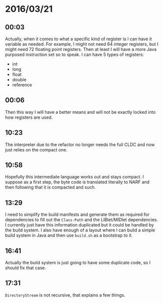 # 2016/03/21

## 00:03

Actually, when it comes to what a specific kind of register is I can have it
variable as needed. For example, I might not need 64 integer registers, but
I might need 72 floating point registers. Then at least I will have a more
Java purposed instruction set so to speak. I can have 5 types of registers:

 * int
 * long
 * float
 * double
 * reference

## 00:06

Then this way I will have a better means and will not be exactly locked into
how registers are used.

## 10:23

The interpreter due to the refactor no longer needs the full CLDC and now just
relies on the compact one.

## 10:58

Hopefully this intermediate language works out and stays compact. I suppose
as a first step, the byte code is translated literally to NARF and then
following that it is compacted and such.

## 13:29

I need to simplify the build manifests and generate them as required for
dependencies to fill out the `Class-Path` and the LIBlet/MIDlet dependencies.
I currently just have this information duplicated but it could be handled by
the build system. I also have enough of a layout where I can build a simple
build system in Java and then use `build.sh` as a bootstrap to it.

## 16:41

Actually the build system is just going to have some duplicate code, so I
should fix that case.

## 17:31

`DirectoryStream` is not recursive, that explains a few things.


